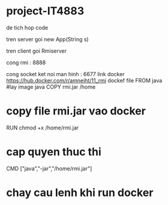 ﻿# project-IT4883
de tich hop code

tren server goi new App(String s)  

tren client goi Rmiserver

cong rmi : 8888

cong socket ket noi man hinh : 6677 
link docker https://hub.docker.com/r/amneiht/11_rmi
dockef file
FROM java  
#lay image java
COPY rmi.jar /home
# copy file rmi.jar vao docker
RUN chmod +x /home/rmi.jar
# cap quyen thuc thi 
CMD ["java","-jar","/home/rmi.jar"]
# chay cau lenh khi run docker


